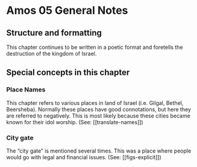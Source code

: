 # Amos 05 General Notes
## Structure and formatting

This chapter continues to be written in a poetic format and foretells the destruction of the kingdom of Israel.

## Special concepts in this chapter

### Place Names
This chapter refers to various places in land of Israel (i.e. Gilgal, Bethel, Beersheba). Normally these places have good connotations, but here they are referred to negatively. This is most likely because these cities became known for their idol worship. (See: [[translate-names]])

### City gate
The “city gate” is mentioned several times. This was a place where people would go with legal and financial issues. (See: [[figs-explicit]])